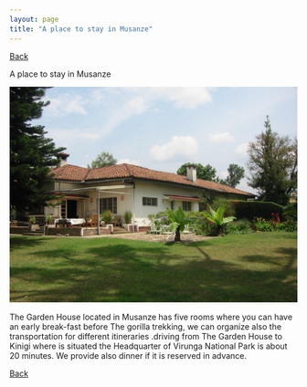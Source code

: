 ```yaml
---
layout: page
title: "A place to stay in Musanze"
---
```

[Back](/tourprograms.md)

A place to stay in Musanze

![garden_house](/assets/garden_house.jpg)

The Garden House located in Musanze has five rooms where you can have an early break-fast before The gorilla trekking, we can organize also the transportation for different itineraries .driving from The Garden House to Kinigi where is situated the Headquarter of Virunga National Park is about  20 minutes. We provide also dinner if it is reserved in advance.

[Back](/tourprograms.md)
